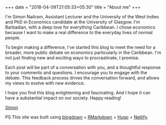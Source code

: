 +++
date = "2018-04-09T21:05:33+05:30"
title = "About me"
+++

I'm Simon Naitram, Assistant Lecturer and the University of the West Indies and PhD in Economics candidate at the University of Glasgow. I'm Barbadian, with a deep love for everything Caribbean. I chose economics because I want to make a real difference to the everyday lives of normal people.

To begin making a difference, I've started this blog to meet the need for a broader, more public debate on economics particularly in the Caribbean. I'm not just finding new and exciting ways to procrastinate, I promise.

Each post will be part of a conversation with you, and a thoughtful response to your comments and questions. I encourage you to engage with the debate. This feedback process drives the conversation forward, and allows my views to evolve with new evidence.

I hope you find this blog enlightening and fascinating. And I hope it can have a substantial impact on our society. Happy reading!

<a href="mailto:simon.naitram@gmail.com" target="_blank">Simon</a>

PS This site was built using <a href="https://bookdown.org/yihui/blogdown/" target="_blank">blogdown</a> + <a href="https://rmarkdown.rstudio.com" target="_blank">RMarkdown</a> + <a href="https://gohugo.io/" target="_blank">Hugo</a> + <a href="https://www.netlify.com/" target="_blank">Netlify</a>.
